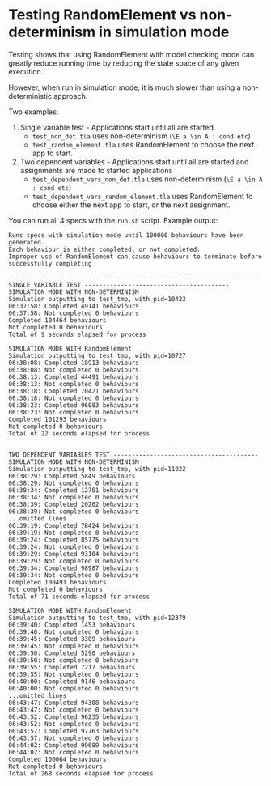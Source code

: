 # Testing RandomElement vs non-determinism in simulation mode

Testing shows that using RandomElement with model checking mode can greatly reduce running time by reducing the state space of any given execution.

However, when run in simulation mode, it is much slower than using a non-deterministic approach.

Two examples:

1. Single variable test - Applications start until all are started. 
    - `test_non_det.tla` uses non-determinism (`\E a \in A : cond etc`)
    - `test_random_element.tla` uses RandomElement to choose the next app to start.
2. Two dependent variables - Applications start until all are started and assignments are made to started applications
    - `test_dependent_vars_non_det.tla` uses non-determinism (`\E a \in A : cond etc`)
    - `test_dependent_vars_random_element.tla` uses RandomElement to choose either the next app to start, or the next assignment.

You can run all 4 specs with the `run.sh` script. Example output:

```
Runs specs with simulation mode until 100000 behaviours have been generated.
Each behaviour is either completed, or not completed.
Improper use of RandomElement can cause behaviours to terminate before successfully completing

---------------------------------------------------------------------
SINGLE VARIABLE TEST ----------------------------------------
SIMULATION MODE WITH NON-DETERMINISM
Simulation outputting to test_tmp, with pid=10423
06:37:58: Completed 49141 behaviours
06:37:58: Not completed 0 behaviours
Completed 104464 behaviours
Not completed 0 behaviours
Total of 9 seconds elapsed for process

SIMULATION MODE WITH RandomElement
Simulation outputting to test_tmp, with pid=10727
06:38:08: Completed 18913 behaviours
06:38:08: Not completed 0 behaviours
06:38:13: Completed 44491 behaviours
06:38:13: Not completed 0 behaviours
06:38:18: Completed 70421 behaviours
06:38:18: Not completed 0 behaviours
06:38:23: Completed 96083 behaviours
06:38:23: Not completed 0 behaviours
Completed 101293 behaviours
Not completed 0 behaviours
Total of 22 seconds elapsed for process

---------------------------------------------------------------------
TWO DEPENDENT VARIABLES TEST ----------------------------------------
SIMULATION MODE WITH NON-DETERMINISM
Simulation outputting to test_tmp, with pid=11022
06:38:29: Completed 5849 behaviours
06:38:29: Not completed 0 behaviours
06:38:34: Completed 12751 behaviours
06:38:34: Not completed 0 behaviours
06:38:39: Completed 20262 behaviours
06:38:39: Not completed 0 behaviours
...omitted lines
06:39:19: Completed 78424 behaviours
06:39:19: Not completed 0 behaviours
06:39:24: Completed 85775 behaviours
06:39:24: Not completed 0 behaviours
06:39:29: Completed 93104 behaviours
06:39:29: Not completed 0 behaviours
06:39:34: Completed 98987 behaviours
06:39:34: Not completed 0 behaviours
Completed 100491 behaviours
Not completed 0 behaviours
Total of 71 seconds elapsed for process

SIMULATION MODE WITH RandomElement
Simulation outputting to test_tmp, with pid=12379
06:39:40: Completed 1453 behaviours
06:39:40: Not completed 0 behaviours
06:39:45: Completed 3389 behaviours
06:39:45: Not completed 0 behaviours
06:39:50: Completed 5290 behaviours
06:39:50: Not completed 0 behaviours
06:39:55: Completed 7217 behaviours
06:39:55: Not completed 0 behaviours
06:40:00: Completed 9146 behaviours
06:40:00: Not completed 0 behaviours
...omitted lines
06:43:47: Completed 94308 behaviours
06:43:47: Not completed 0 behaviours
06:43:52: Completed 96235 behaviours
06:43:52: Not completed 0 behaviours
06:43:57: Completed 97763 behaviours
06:43:57: Not completed 0 behaviours
06:44:02: Completed 99689 behaviours
06:44:02: Not completed 0 behaviours
Completed 100064 behaviours
Not completed 0 behaviours
Total of 268 seconds elapsed for process

```